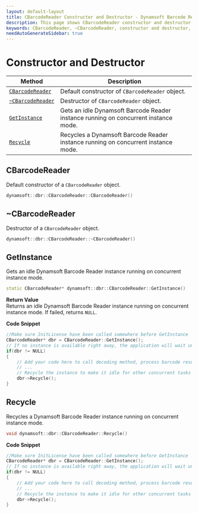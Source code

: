 ```yaml
---
layout: default-layout
title: CBarcodeReader Constructor and Destructor - Dynamsoft Barcode Reader SDK C++ Edition API Reference
description: This page shows CBarcodeReader constructor and destructor of Dynamsoft Barcode Reader SDK C++ Edition.
keywords: CBarcodeReader, ~CBarcodeReader, constructor and destructor, api reference, c++
needAutoGenerateSidebar: true
---
```


# Constructor and Destructor

  | Method               | Description |
  |----------------------|-------------|
  | [`CBarcodeReader`](#cbarcodereader) | Default constructor of `CBarcodeReader` object.|
  | [`~CBarcodeReader`](#~cbarcodereader) | Destructor of `CBarcodeReader` object.|
  | [`GetInstance`](#getinstance) | Gets an idle Dynamsoft Barcode Reader instance running on concurrent instance mode. |
  | [`Recycle`](#recycle) | Recycles a Dynamsoft Barcode Reader instance running on concurrent instance mode. |

## CBarcodeReader

Default constructor of a `CBarcodeReader` object.

```cpp
dynamsoft::dbr::CBarcodeReader::CBarcodeReader()
```



## ~CBarcodeReader

Destructor of a `CBarcodeReader` object.

```cpp
dynamsoft::dbr::CBarcodeReader::~CBarcodeReader()
```

## GetInstance

Gets an idle Dynamsoft Barcode Reader instance running on concurrent instance mode.

```cpp
static CBarcodeReader* dynamsoft::dbr::CBarcodeReader::GetInstance()
```

**Return Value**  
Returns an idle Dynamsoft Barcode Reader instance running on concurrent instance mode. If failed, returns `NULL`.

**Code Snippet**  

```cpp
//Make sure InitLicense have been called somewhere before GetInstance
CBarcodeReader* dbr = CBarcodeReader::GetInstance();
// If no instance is available right away, the application will wait until one becomes available
if(dbr != NULL)
{
    // Add your code here to call decoding method, process barcode results and so on
    // ...
    // Recycle the instance to make it idle for other concurrent tasks
    dbr->Recycle();
}
```

## Recycle

Recycles a Dynamsoft Barcode Reader instance running on concurrent instance mode.

```cpp
void dynamsoft::dbr::CBarcodeReader::Recycle()
```

**Code Snippet**  

```cpp
//Make sure InitLicense have been called somewhere before GetInstance
CBarcodeReader* dbr = CBarcodeReader::GetInstance();
// If no instance is available right away, the application will wait until one becomes available
if(dbr != NULL)
{
    // Add your code here to call decoding method, process barcode results and so on
    // ...
    // Recycle the instance to make it idle for other concurrent tasks
    dbr->Recycle();
}
```
